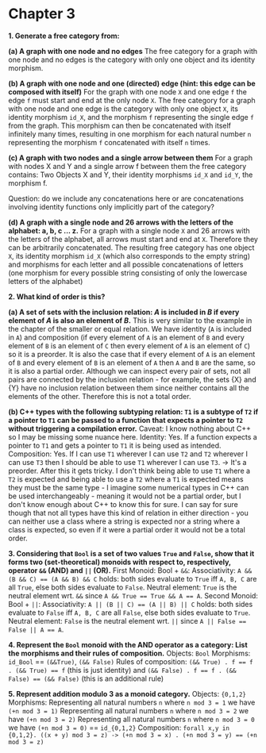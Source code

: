 # Chapter 3
**1. Generate a free category from:**

**(a) A graph with one node and no edges**
The free category for a graph with one node and no edges is the category with only one object and its identity morphism.

**(b) A graph with one node and one (directed) edge (hint: this edge can be composed with itself)**
For the graph with one node `X` and one edge `f` the edge `f` must start and end at the only node `X`. The free category for a graph with one node and one edge is the category with only one object `X`, its identity morphism `id_X`, and the morphism `f` representing the single edge `f` from the graph. This morphism can then be concatenated with itself infinitely many times, resulting in one morphism for each natural number `n` representing the morphism `f` concatenated with itself `n` times.

**(c) A graph with two nodes and a single arrow between them**
For a graph with nodes X and Y and a single arrow f between them the free category contains: Two Objects X and Y, their identity morphisms `id_X` and `id_Y`, the morphism f. 

Question: do we include any concatenations here or are concatenations involving identity functions only implicitly part of the category?

**(d) A graph with a single node and 26 arrows with the letters of the alphabet: a, b, c ... z.**
For a graph with a single node `X` and 26 arrows with the letters of the alphabet, all arrows must start and end at `X`. Therefore they can be arbitrarily concatenated. The resulting free category has one object `X`, its identity morphism `id_X` (which also corresponds to the empty string) and morphisms for each letter and all possible concatenations of letters (one morphism for every possible string consisting of only the lowercase letters of the alphabet)

**2. What kind of order is this?**

**(a) A set of sets with the inclusion relation: *A* is included in *B* if every element of *A* is also an element of *B*.**
This is very similar to the example in the chapter of the smaller or equal relation. We have identity (`A` is included in `A`) and composition (if every element of `A` is an element of `B` and every element of `B` is an element of `C` then every element of `A` is an element of `C`) so it is a preorder. It is also the case that if every element of `A` is an element of `B` and every element of `B` is an element of `A` then `A` and `B` are the same, so it is also a partial order. Although we can inspect every pair of sets, not all pairs are connected by the inclusion relation - for example, the sets {X} and {Y} have no inclusion relation between them since neither contains all the elements of the other. Therefore this is not a total order.

**(b) C++ types with the following subtyping relation: `T1` is a subtype of `T2` if a pointer to `T1` can be passed to a function that expects a pointer to `T2` without triggering a compilation error.**
Caveat: I know nothing about C++ so I may be missing some nuance here. 
Identity: Yes. If a function expects a pointer to `T1` and gets a pointer to `T1` it is being used as intended.
Composition: Yes. If I can use `T1` wherever I can use `T2` and `T2` wherever I can use `T3` then I should be able to use `T1` wherever I can use `T3`.
-> It's a preorder.
After this it gets tricky. I don't think being able to use `T1` where a `T2` is expected and being able to use a `T2` where a `T1` is expected means they must be the same type - I imagine some numerical types in C++ can be used interchangeably - meaning it would not be a partial order, but I don't know enough about C++ to know this for sure. 
I can say for sure though that not all types have this kind of relation in either direction - you can neither use a class where a string is expected nor a string where a class is expected, so even if it were a partial order it would not be a total order.

**3. Considering that `Bool` is a set of two values `True` and `False`, show that it forms two (set-theoretical) monoids with respect to, respectively, operator `&&` (AND) and `||` (OR).**
First Monoid: Bool + `&&`: 
Associativity: `A && (B && C) == (A && B) && C` holds: both sides evaluate to `True` iff `A, B, C` are all `True`, else both sides evaluate to `False`.
Neutral element: `True` is the neutral element wrt. `&&` since `A && True == True && A == A`.
Second Monoid: Bool + `||`: 
Associativity: `A || (B || C) == (A || B) || C` holds: both sides evaluate to `False` iff `A, B, C` are all `False`, else both sides evaluate to `True`.
Neutral element: `False` is the neutral element wrt. `||` since `A || False == False || A == A`. 

**4. Represent the `Bool` monoid with the AND operator as a category: List the morphisms and their rules of composition.**
Objects: `Bool`
Morphisms: `id_Bool` == `(&&True)`, `(&& False)`
Rules of composition: 
`(&& True) . f == f . (&& True) == f` (this is just identity)
and
`(&& False) . f == f . (&& False) == (&& False)` (this is an additional rule)

**5. Represent addition modulo 3 as a monoid category.**
Objects: `{0,1,2}`
Morphisms: 
Representing all natural numbers `n` where `n mod 3 = 1` we have `(+n mod 3 = 1)`
Representing all natural numbers `n` where `n mod 3 = 2` we have `(+n mod 3 = 2)`
Representing all natural numbers `n` where `n mod 3 = 0` we have `(+n mod 3 = 0)` == `id_{0,1,2}`
Composition: 
`forall x,y in {0,1,2}. ((x + y) mod 3 = z) -> (+n mod 3 = x) . (+n mod 3 = y) == (+n mod 3 = z)`